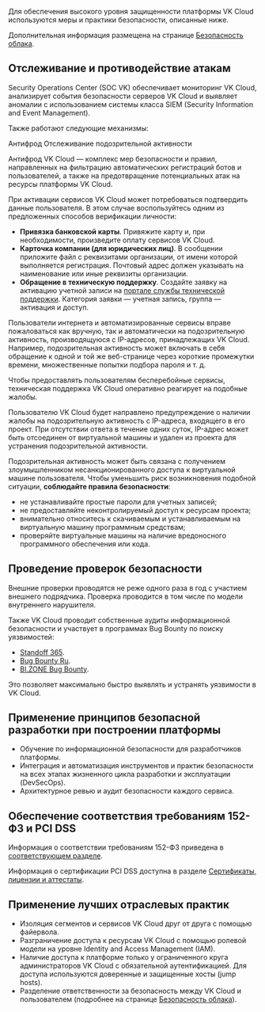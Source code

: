 Для обеспечения высокого уровня защищенности платформы VK Cloud используются меры и практики безопасности, описанные ниже.

Дополнительная информация размещена на странице [Безопасность облака](https://cloud.vk.com/cloud-security/).

## Отслеживание и противодействие атакам

Security Operations Center (SOC VK) обеспечивает мониторинг VK Cloud, анализирует события безопасности серверов VK Cloud и выявляет аномалии с использованием системы класса SIEM (Security Information and Event Management).

Также работают следующие механизмы:

<tabs>
<tablist>
<tab>Антифрод</tab>
<tab>Отслеживание подозрительной активности</tab>
</tablist>
<tabpanel>

Антифрод VK Cloud — комплекс мер безопасности и правил, направленных на фильтрацию автоматических регистраций ботов и пользователей, а также на предотвращение потенциальных атак на ресурсы платформы VK Cloud.

При активации сервисов VK Cloud может потребоваться подтвердить данные пользователя. В этом случае воспользуйтесь одним из предложенных способов верификации личности:

- **Привязка банковской карты**. Привяжите карту и, при необходимости, произведите оплату сервисов VK Cloud.
- **Карточка компании (для юридических лиц)**. В сообщении приложите файл с реквизитами организации, от имени которой выполняется регистрация. Почтовый адрес должен указывать на наименование или иные реквизиты организации.
- **Обращение в техническую поддержку**. Создайте заявку на активацию учетной записи на [портале службы технической поддержки](/ru/contacts/). Категория заявки — учетная запись, группа — активация и доступ.

</tabpanel>
<tabpanel>

Пользователи интернета и автоматизированные сервисы вправе пожаловаться как вручную, так и автоматически на подозрительную активность, производящуюся с IP-адресов, принадлежащих VK Cloud. Например, подозрительная активность может включать в себя обращение к одной и той же веб-странице через короткие промежутки времени, множественные попытки подбора пароля и т. д.

Чтобы предоставлять пользователям бесперебойные сервисы, техническая поддержка VK Cloud оперативно реагирует на подобные жалобы.

<warn>

Пользователю VK Cloud будет направлено предупреждение о наличии жалобы на подозрительную активность с IP-адреса, входящего в его проект. При отсутствии ответа в течение одних суток, IP-адрес может быть отсоединен от виртуальной машины и удален из проекта для устранения подозрительной активности.

</warn>

Подозрительная активность может быть связана с получением злоумышленником несанкционированного доступа к виртуальной машине пользователя. Чтобы уменьшить риск возникновения подобной ситуации, **соблюдайте правила безопасности**:

- не устанавливайте простые пароли для учетных записей;
- не предоставляйте неконтролируемый доступ к ресурсам проекта;
- внимательно относитесь к скачиваемым и устанавливаемым на виртуальную машину программным средствам;
- проверяйте виртуальные машины на наличие вредоносного программного обеспечения или кода.

</tabpanel>
</tabs>

## Проведение проверок безопасности

Внешние проверки проводятся не реже одного раза в год с участием внешнего подрядчика. Проверка проводится в том числе по модели внутреннего нарушителя.

Также VK Cloud проводит собственные аудиты информационной безопасности и участвует в программах Bug Bounty по поиску уязвимостей:

- [Standoff 365](https://bugbounty.standoff365.com/programs/vk_cs_vk).
- [Bug Bounty Ru](https://bugbounty.ru/).
- [BI.ZONE Bug Bounty](https://bugbounty.bi.zone/).

Это позволяет максимально быстро выявлять и устранять уязвимости в VK Cloud.

## Применение принципов безопасной разработки при построении платформы

- Обучение по информационной безопасности для разработчиков платформы.
- Интеграция и автоматизация инструментов и практик безопасности на всех этапах жизненного цикла разработки и эксплуатации (DevSecOps).
- Архитектурное ревью и аудит безопасности каждого сервиса.

## Обеспечение соответствия требованиям 152-ФЗ и PCI DSS

Информация о соответствии требованиям 152-ФЗ приведена в [соответствующем разделе](../compliance-152fz).

Информация о сертификации PCI DSS доступна в разделе [Сертификаты, лицензии и аттестаты](../certificates).

## Применение лучших отраслевых практик

- Изоляция сегментов и сервисов VK Cloud друг от друга с помощью файервола.
- Разграничение доступа к ресурсам VK Cloud с помощью ролевой модели на уровне Identity and Access Management (IAM).
- Наличие доступа к платформе только у ограниченного круга администраторов VK Cloud с обязательной аутентификацией. Для доступа используются доверенные и защищенные хосты (jump hosts).
- Разделение ответственности за безопасность между VK Cloud и пользователем (подробнее на странице [Безопасность облака](https://cloud.vk.com/cloud-security/)).
